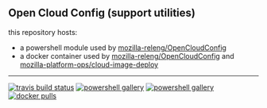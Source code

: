## Open Cloud Config (support utilities)

this repository hosts:

* a powershell module used by [mozilla-releng/OpenCloudConfig](https://github.com/mozilla-releng/OpenCloudConfig)
* a docker container used by [mozilla-releng/OpenCloudConfig](https://github.com/mozilla-releng/OpenCloudConfig) and [mozilla-platform-ops/cloud-image-deploy](https://github.com/mozilla-platform-ops/cloud-image-deploy)

---

[![travis build status](https://travis-ci.org/grenade/OpenCloudConfig.svg?branch=master)](https://travis-ci.org/grenade/OpenCloudConfig)
[![powershell gallery](https://img.shields.io/powershellgallery/v/OpenCloudConfig.svg?label=OpenCloudConfig)](https://www.powershellgallery.com/packages/OpenCloudConfig)
[![powershell gallery](https://img.shields.io/powershellgallery/p/OpenCloudConfig.svg?label=OpenCloudConfig)](https://www.powershellgallery.com/packages/OpenCloudConfig)
[![docker pulls](https://img.shields.io/docker/pulls/grenade/opencloudconfig.svg?style=plastic)](https://hub.docker.com/r/grenade/opencloudconfig/)
